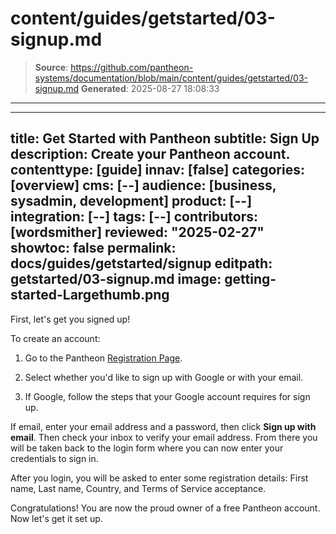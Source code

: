 # content/guides/getstarted/03-signup.md

> **Source**: https://github.com/pantheon-systems/documentation/blob/main/content/guides/getstarted/03-signup.md
> **Generated**: 2025-08-27 18:08:33

---

---
title: Get Started with Pantheon
subtitle: Sign Up
description: Create your Pantheon account.
contenttype: [guide]
innav: [false]
categories: [overview]
cms: [--]
audience: [business, sysadmin, development]
product: [--]
integration: [--]
tags: [--]
contributors: [wordsmither]
reviewed: "2025-02-27"
showtoc: false
permalink: docs/guides/getstarted/signup
editpath: getstarted/03-signup.md
image: getting-started-Largethumb.png
---

First, let's get you signed up!

To create an account:

1. Go to the Pantheon <a href="https://pantheon.io/register?docs" target="_blank" rel="nofollow noopener external">Registration Page</a>.

1. Select whether you'd like to sign up with Google or with your email.

1. If Google, follow the steps that your Google account requires for sign up.

  If email, enter your email address and a password, then click **Sign up with email**. Then check your inbox to verify your email address. From there you will be taken back to the login form where you can now enter your credentials to sign in.
  
  After you login, you will be asked to enter some registration details: First name, Last name, Country, and Terms of Service acceptance.

Congratulations! You are now the proud owner of a free Pantheon account.  Now let's get it set up.